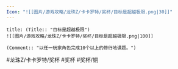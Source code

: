 ```yaml
---
Icon: "![[图片/游戏攻略/龙珠Z/卡卡罗特/奖杯/目标是超越极限.png|30]]"
---
```

```ad-common-bronze-trophy
title: (Title:: "目标是超越极限")
![[图片/游戏攻略/龙珠Z/卡卡罗特/奖杯/目标是超越极限.png|100]]

(Comment:: "以任一玩家角色完成10个以上的修行地课题。")
```

#龙珠Z/卡卡罗特/奖杯 #奖杯 #奖杯/铜
